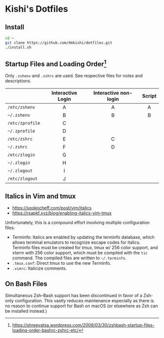 Kishi's Dotfiles
================================================================================

Install
--------------------------------------------------------------------------------
```sh
cd ~
git clone https://github.com/dmkishi/dotfiles.git
./install.sh
```


Startup Files and Loading Order[^1]
--------------------------------------------------------------------------------
Only `.zshenv` and `.zshrc` are used. See respective files for notes and descriptions.

|                  | Interactive Login  | Interactive non-login  | Script  |
|------------------|:------------------:|:----------------------:|:-------:|
| `/etc/zshenv`    | A                  | A                      | A       |
| `~/.zshenv`      | B                  | B                      | B       |
| `/etc/zprofile`  | C                  |                        |         |
| `~/.zprofile`    | D                  |                        |         |
| `/etc/zshrc`     | E                  | C                      |         |
| `~/.zshrc`       | F                  | D                      |         |
| `/etc/zlogin`    | G                  |                        |         |
| `~/.zlogin`      | H                  |                        |         |
| `~/.zlogout`     | I                  |                        |         |
| `/etc/zlogout`   | J                  |                        |         |

[^1]: https://shreevatsa.wordpress.com/2008/03/30/zshbash-startup-files-loading-order-bashrc-zshrc-etc/


Italics in Vim and tmux
--------------------------------------------------------------------------------
- https://sookocheff.com/post/vim/italics
- https://rsapkf.xyz/blog/enabling-italics-vim-tmux

Unfortunately, this is a compound effort involving multiple configuration files:

- Terminfo: Italics are enabled by updating the terminfo database, which allows terminal emulators to recognize escape codes for italics. Terminfo files must be created for tmux, tmux w/ 256 color support, and xterm with 256 color support, which must be compiled with the `tic` command. The compiled files are written to `~/.terminfo`.
- `.tmux.conf`: Direct tmux to use the new Terminfo.
- `.vimrc`: Italicize comments.


On Bash Files
--------------------------------------------------------------------------------
Simultaneous Zsh–Bash support has been discontinued in favor of a Zsh-only configuration. This vastly reduces maintenance especially as there is no reason to continue support for Bash on macOS (or elsewhere as Zsh can be installed instead.)
